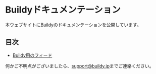 # Buildyドキュメンテーション

本ウェブサイトに[Buildy](https://buildy.jp)のドキュメンテーションを公開しています。

## 目次

* [Buildy用のフィード](./rss/format)

何かご不明点がございましたら、[support@buildy.jp](support@buildy.jp)までご連絡ください。
